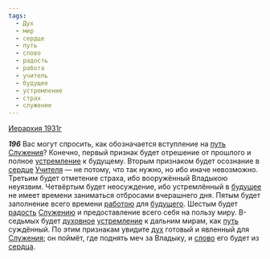 ```yaml
---
tags:
  - Дух
  - мир
  - сердце
  - путь
  - слово
  - радость
  - работа
  - учитель
  - будущее
  - устремление
  - страх
  - служение
---
```


[Иерархия 1931г](/agni/1931)

___196___
Вас могут спросить, как обозначается вступление на [путь](/tag/#путь) [Служения](/tag/#служение)? Конечно, первый признак будет отрешение от прошлого и полное [устремление](/tag/#устремление) к будущему. Вторым признаком будет осознание в [сердце](/tag/#сердце) [Учителя](/tag/#учитель) — не потому, что так нужно, но ибо иначе невозможно. Третьим будет отметение страха, ибо вооружённый Владыкою неуязвим. Четвёртым будет неосуждение, ибо устремлённый в [будущее](/tag/#будущее) не имеет времени заниматься отбросами вчерашнего дня. Пятым будет заполнение всего времени [работою](/tag/#работа) для [будущего](/tag/#будущее). Шестым будет [радость](/tag/#радость) [Служению](/tag/#служение) и предоставление всего себя на пользу миру. В-седьмых будет [духовное](/tag/#Дух) [устремление](/tag/#устремление) к дальним мирам, как [путь](/tag/#путь) суждённый. По этим признакам увидите [дух](/tag/#Дух) готовый и явленный для [Служения](/tag/#служение); он поймёт, где поднять меч за Владыку, и [слово](/tag/#слово) его будет из [сердца](/tag/#сердце).   

